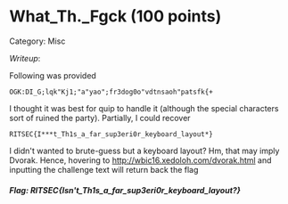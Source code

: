 # What_Th._Fgck (100 points)

Category: Misc

_Writeup_:

Following was provided
```
OGK:DI_G;lqk"Kj1;"a"yao";fr3dog0o"vdtnsaoh"patsfk{+
```

I thought it was best for quip to handle it (although the special characters sort of ruined the party). Partially, I could recover

```
RITSEC{I***t_Th1s_a_far_sup3eri0r_keyboard_layout*}
```

I didn't wanted to brute-guess but a keyboard layout? Hm, that may imply Dvorak. Hence, hovering to http://wbic16.xedoloh.com/dvorak.html
and inputting the challenge text will return back the flag

##### Flag: RITSEC{Isn't_Th1s_a_far_sup3eri0r_keyboard_layout?}

